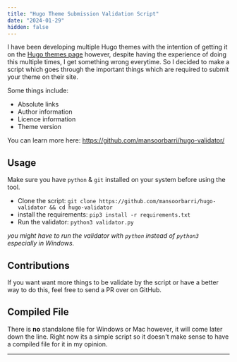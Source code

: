 ```yaml
---
title: "Hugo Theme Submission Validation Script"
date: "2024-01-29"
hidden: false
---
```


I have been developing multiple Hugo themes with the intention of getting it on the [Hugo themes page](https://themes.gohugo.io) however, despite having the experience of doing this multiple times, I get something wrong everytime. So I decided to make a script which goes through the important things which are required to submit your theme on their site. 

Some things include: 
- Absolute links 
- Author information 
- Licence information 
- Theme version

You can learn more here: https://github.com/mansoorbarri/hugo-validator/

## Usage 
Make sure you have `python` & `git` installed on your system before using the tool.

- Clone the script: `git clone https://github.com/mansoorbarri/hugo-validator && cd hugo-validator`
- install the requirements: `pip3 install -r requirements.txt` 
- Run the validator: `python3 validator.py` 

*you might have to run the validator with `python` instead of `python3` especially in Windows.*

## Contributions
If you want want more things to be validate by the script or have a better way to do this, feel free to send a PR over on GitHub. 

## Compiled File 
There is **no** standalone file for Windows or Mac however, it will come later down the line. Right now its a simple script so it doesn't make sense to have a compiled file for it in my opinion. 

---
